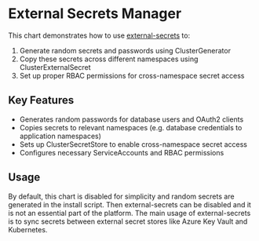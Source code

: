 # External Secrets Manager

This chart demonstrates how to use [external-secrets](https://external-secrets.io/) to:

1. Generate random secrets and passwords using ClusterGenerator
2. Copy these secrets across different namespaces using ClusterExternalSecret
3. Set up proper RBAC permissions for cross-namespace secret access

## Key Features

- Generates random passwords for database users and OAuth2 clients
- Copies secrets to relevant namespaces (e.g. database credentials to application namespaces)
- Sets up ClusterSecretStore to enable cross-namespace secret access
- Configures necessary ServiceAccounts and RBAC permissions

## Usage

By default, this chart is disabled for simplicity and random secrets are generated in the install script.
Then external-secrets can be disabled and it is not an essential part of the platform.
The main usage of external-secrets is to sync secrets between external secret stores like Azure Key Vault and Kubernetes.
